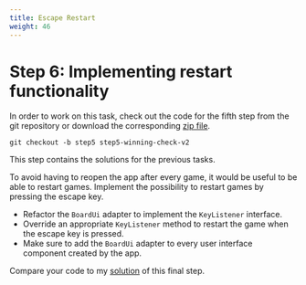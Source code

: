 ```yaml
---
title: Escape Restart
weight: 46
---
```


# Step 6: Implementing restart functionality

[zip file]: https://github.com/sebfisch/emf-adapter-tutorial-code/archive/step5-winning-check-v2.zip

In order to work on this task, check out the code for the fifth step from the git repository or download the corresponding [zip file].

    git checkout -b step5 step5-winning-check-v2

This step contains the solutions for the previous tasks.

To avoid having to reopen the app after every game, it would be useful to be able to restart games.
Implement the possibility to restart games by pressing the escape key.

- Refactor the `BoardUi` adapter to implement the `KeyListener` interface.
- Override an appropriate `KeyListener` method to restart the game when the escape key is pressed.
- Make sure to add the `BoardUi` adapter to every user interface component created by the app.

Compare your code to my [solution] of this final step.

[solution]: https://github.com/sebfisch/emf-adapter-tutorial-code/commit/1de6836eff96549d2dc07a7d3db15e395f2388c0
